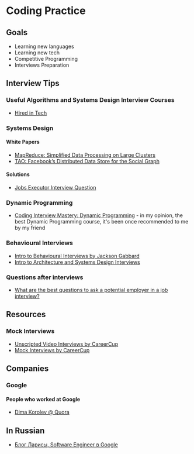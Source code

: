 # Coding Practice

## Goals

* Learning new languages
* Learning new tech
* Competitive Programming
* Interviews Preparation

## Interview Tips

### Useful Algorithms and Systems Design Interview Courses

* [Hired in Tech](https://www.hiredintech.com/)

### Systems Design

#### White Papers

* [MapReduce: Simplified Data Processing on Large Clusters](https://static.googleusercontent.com/media/research.google.com/en//archive/mapreduce-osdi04.pdf)
* [TAO: Facebook’s Distributed Data Store for the Social Graph](https://www.usenix.org/system/files/conference/atc13/atc13-bronson.pdf)

#### Solutions

* [Jobs Executor Interview Question](https://docs.google.com/document/d/190Ik3yauub4spoSFRldclBuwjyXuk7RLyxf1GFpPk_U/edit)

### Dynamic Programming

* [Coding Interview Mastery: Dynamic Programming](https://students.byte-by-byte.com/courses/dynamic-programming/) - in my opinion, the best Dynamic Programming course, it's been once recommended to me by my friend

### Behavioural Interviews

* [Intro to Behavioural Interviews by Jackson Gabbard](https://www.youtube.com/watch?v=PJKYqLP6MRE)
* [Intro to Architecture and Systems Design Interviews](https://www.youtube.com/watch?v=ZgdS0EUmn70)

### Questions after interviews

* [What are the best questions to ask a potential employer in a job interview?](https://www.quora.com/What-are-the-best-questions-to-ask-a-potential-employer-in-a-job-interview)

## Resources

### Mock Interviews

* [Unscripted Video Interviews by CareerCup](https://careercup.com/video)
* [Mock Interviews by CareerCup](https://careercup.com/interview)

## Companies

### Google

#### People who worked at Google

* [Dima Korolev @ Quora](https://www.quora.com/profile/Dima-Korolev/answers/Google-company-5)

## In Russian

* [Блог Ларисы, Software Engineer в Google](http://larrr.com/)
